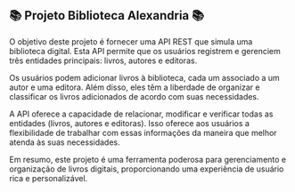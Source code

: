 ## 📚 Projeto Biblioteca Alexandria 📚

O objetivo deste projeto é fornecer uma API REST que simula uma biblioteca digital. Esta API permite que os usuários registrem e gerenciem três entidades principais: livros, autores e editoras.

Os usuários podem adicionar livros à biblioteca, cada um associado a um autor e uma editora. Além disso, eles têm a liberdade de organizar e classificar os livros adicionados de acordo com suas necessidades.

A  API oferece a capacidade de relacionar, modificar e verificar todas as entidades (livros, autores e editoras). Isso oferece aos usuários a flexibilidade de trabalhar com essas informações da maneira que melhor atenda às suas necessidades.

Em resumo, este projeto é uma ferramenta poderosa para gerenciamento e organização de livros digitais, proporcionando uma experiência de usuário rica e personalizável.